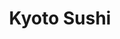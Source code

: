 ---
layout: place
title: "Kyoto Sushi"
permalink: /virginia/alexandria/kyoto-sushi.html
stateAbbr: VA
stateName: Virginia
cityName: Alexandria
seo:
  name: "Kyoto Sushi"
  type: Restaurant
  links: http://www.kyotosushibox.com/
description: "Easygoing, strip-mall destination for sushi, sashimi & cooked Japanese favorites. Kyoto Sushi serves delicious sushi in Alexandria, Virginia. Try fresh Japanese dishes for a great dining experience. Available for takeout, delivery, lunch, and dinner."
place_id: ChIJoWSl_2A2tokRjG18NzuhBQM
photos:
  - name: >-
      places/ChIJoWSl_2A2tokRjG18NzuhBQM/photos/AeeoHcLU3FpshECL2xfcvX1wxJ--gxih_iYS6XbLFI6MH6RuWk1dfvZPu50YTID8T_EAFVAntP5WK5AlrC-omR5KReTatYiYrQqYSewl35xpNzw8ezPSuJBymWXdZLvF2_4f-VcDi51648RNWSpBS9iRtXu-hv-rPA3SqKCutMlS76KXKWHMe1GUvjbKA3KZ8JWaxNAPv1Aa5UPlB6R0zIUvmhLP_xUtPhSFPZxEBSeCe00wkhxdZ_zx3qdaBUwS0ek-bU6h895OmuS1hmMd6MNS4csy_p7G054_HW-P6He_yameRoXDRPdkHWe5PGF1S03Zm06GiDM8ZswgTrnYf7-ra3Cvyqb6UDxrbT8PnIvt6cKUzHLKtmQ3iVM_UinaPJiabbrFuL0tHboFWwsMCGYnPhBNYnePyz6tlUc0ayweGw-bmw
    widthPx: 4000
    heightPx: 3000
    authorAttributions:
      - displayName: Hilda Kroll
        uri: https://maps.google.com/maps/contrib/100441671474418921617
        photoUri: >-
          https://lh3.googleusercontent.com/a/ACg8ocLpqdr2HAYYR6GyteJDIodyhpe66mZSOWG9OWV3T6jnXuNy2w=s100-p-k-no-mo
    flagContentUri: >-
      https://www.google.com/local/imagery/report/?cb_client=maps_api_places.places_api&image_key=!1e10!2sCIHM0ogKEICAgID6kvqySQ&hl=en-US
    googleMapsUri: >-
      https://www.google.com/maps/place//data=!3m4!1e2!3m2!1sCIHM0ogKEICAgID6kvqySQ!2e10!4m2!3m1!1s0x89b63660ffa564a1:0x305a13b377c6d8c
  - name: >-
      places/ChIJoWSl_2A2tokRjG18NzuhBQM/photos/AeeoHcKGAoo5VNS_UtYBEaohpnVB80zIykPdlF3a8-gagi2IujuqI_7FXsp3bUIU5sfJ5dhREUQJIYbeuOJvmQgEwu8-SYcxXfoSft5IQEjXq1WNLDXv1TCHtcEm6dAy6HuyETAxVlq_QU8ynn1hCRb1rRqRELZAhWfAg64Z81A-kuumtCo_CB9J3Pe1uExXcvkpkv_Ado80AfF49IyS5XYKLGKVjnuGV5tBCXMVzJennvbqbQ3-_Wt46lSn3i6VyTh51gxHHyEkWEIIZ3LRMbdHZIVcZxZl1cdA41Ey-2z_TvMu5g
    widthPx: 4800
    heightPx: 3200
    authorAttributions:
      - displayName: Kyoto Sushi
        uri: https://maps.google.com/maps/contrib/105909519836433180479
        photoUri: >-
          https://lh3.googleusercontent.com/a/ACg8ocJKLwW4hd024GGnB-76ggOFWEzuQxUiL5Rj9JrmXBHEW87r-g=s100-p-k-no-mo
    flagContentUri: >-
      https://www.google.com/local/imagery/report/?cb_client=maps_api_places.places_api&image_key=!1e10!2sAF1QipPUtGBl1bi-uAVeMKoRTjxsi7XB3CBzU-OT4Ua0&hl=en-US
    googleMapsUri: >-
      https://www.google.com/maps/place//data=!3m4!1e2!3m2!1sAF1QipPUtGBl1bi-uAVeMKoRTjxsi7XB3CBzU-OT4Ua0!2e10!4m2!3m1!1s0x89b63660ffa564a1:0x305a13b377c6d8c
  - name: >-
      places/ChIJoWSl_2A2tokRjG18NzuhBQM/photos/AeeoHcJVTmDl-vn3ZS0XWuUF6ZUxn76nS-cpPoY_bGpKSG0sA4giELZes-Cd1V9HbKurSXDE9Z4oWr8xnheGiAZcWscN2eNGeRpvTrl8UT6u7jfinrKNyOC-IKolzBGQjnBxzE8DRQJULUVTP4-cA5l76vRItcHXJ-RR7-tzBYdAMaTcxUwRnoJytgprrbNlVxpapLykRYVykNFZDzo0PbzM6VhrZi9YRautCfTQt1SBrVMNHQpHgyIkhEFntbKZjHYy_hhHeesxlBN6x8j9LUNe3--guojiM5ikKVVYc0_5tSi9PZ3apgYdrXyi_bAMTrwfTl0Kx3O02nvAdkqDYmrW1cfVK8_SkEvqq5Tte7_DZt3EU9vnC-eGlq8pHsD7Yr3T_AycWpTzSB9vycVnJpzDGjMizgPpey-EH6ZnTN0hELFDFDe1u1hOhjRRBfcoMUxc
    widthPx: 4000
    heightPx: 3000
    authorAttributions:
      - displayName: KC Choi
        uri: https://maps.google.com/maps/contrib/102587242510383059186
        photoUri: >-
          https://lh3.googleusercontent.com/a-/ALV-UjWTBGcR9F3i_H-xjc6yYo_p4chWxQREuFCPNA6dksQhR3oDfaj-Og=s100-p-k-no-mo
    flagContentUri: >-
      https://www.google.com/local/imagery/report/?cb_client=maps_api_places.places_api&image_key=!1e10!2sCIABIhADycKzYB1m4mfiB0AADqwn&hl=en-US
    googleMapsUri: >-
      https://www.google.com/maps/place//data=!3m4!1e2!3m2!1sCIABIhADycKzYB1m4mfiB0AADqwn!2e10!4m2!3m1!1s0x89b63660ffa564a1:0x305a13b377c6d8c
  - name: >-
      places/ChIJoWSl_2A2tokRjG18NzuhBQM/photos/AeeoHcIv3-SxzC4WWbg7MvmdtBB1DDCWnkfc08ut6mf4K7y9n03T5oiXBGbkGttNJ9cVNSPmY9gaXgs_B1fsanJ0R6wgFb9ya30rjEWU6xgTPJK6TrrXNuMIAkJI6BBwIAFio2mwzM3Q5fQjmwfUkDnNl4OHfzBHbAMa1-Nxt-8mSODePbc60kAD9oEv1FnXmyhVwZk9NpIP-N_hSf_SLGkmaGKvVfnn7gTRnsCiuU1Pph_F7_QzXnZxnlowOlhZW7yrN_nuZaXwtq9AxFBb4NOUVo4X5L8XyVLmHyZdYltFD6Ghxw
    widthPx: 4032
    heightPx: 3024
    authorAttributions:
      - displayName: Kyoto Sushi
        uri: https://maps.google.com/maps/contrib/105909519836433180479
        photoUri: >-
          https://lh3.googleusercontent.com/a/ACg8ocJKLwW4hd024GGnB-76ggOFWEzuQxUiL5Rj9JrmXBHEW87r-g=s100-p-k-no-mo
    flagContentUri: >-
      https://www.google.com/local/imagery/report/?cb_client=maps_api_places.places_api&image_key=!1e10!2sAF1QipMbeEuHQ8ykYklOCGXGqQaepJM4QzIFKHRCgyy7&hl=en-US
    googleMapsUri: >-
      https://www.google.com/maps/place//data=!3m4!1e2!3m2!1sAF1QipMbeEuHQ8ykYklOCGXGqQaepJM4QzIFKHRCgyy7!2e10!4m2!3m1!1s0x89b63660ffa564a1:0x305a13b377c6d8c
  - name: >-
      places/ChIJoWSl_2A2tokRjG18NzuhBQM/photos/AeeoHcIZoVrXgyc2WKC8D_Ih1cSg56pgXuj--vAFpYyrhw9ZY6JU9fhZRXQJ62EjxXLUY_v4Sav_izFLL3wsLLA-RfKg-A69NxVHtxAhZC_z02GmEBxPh8fTX1ahrahwOvu5jvtyFeErg6fqKbk3gWs5gLgZELRFfuFCN5wZ13D3paqQYXqZzp0UqglJIi8EbVIG41Xmzi5FLbEqjbP2M6T8D_54rWetBLWnQyUSJ7qW5a70bSSCJG_CklL4HRHfWeGmievWGzp6021IS8hmV8f14dAJSLP7n-C_qEuRDxxgJYIkrA
    widthPx: 3024
    heightPx: 4032
    authorAttributions:
      - displayName: Kyoto Sushi
        uri: https://maps.google.com/maps/contrib/105909519836433180479
        photoUri: >-
          https://lh3.googleusercontent.com/a/ACg8ocJKLwW4hd024GGnB-76ggOFWEzuQxUiL5Rj9JrmXBHEW87r-g=s100-p-k-no-mo
    flagContentUri: >-
      https://www.google.com/local/imagery/report/?cb_client=maps_api_places.places_api&image_key=!1e10!2sAF1QipNSFFcxg2MYNhz-_cbHVK8FU0XHxgov2aEZuwtl&hl=en-US
    googleMapsUri: >-
      https://www.google.com/maps/place//data=!3m4!1e2!3m2!1sAF1QipNSFFcxg2MYNhz-_cbHVK8FU0XHxgov2aEZuwtl!2e10!4m2!3m1!1s0x89b63660ffa564a1:0x305a13b377c6d8c
  - name: >-
      places/ChIJoWSl_2A2tokRjG18NzuhBQM/photos/AeeoHcKcSC3oBZnpKrl3lBjS069814lgoHXybGbFAPVLOIoPh-467twxq-MUXKMNN2AUlIrXymgD_0xNtqbqOTpGcsfWNBM0ZeNQfSK2oxNev6Qgt2O9_9VmiT5QB2383kwtsZJj1iKix-xMmVns6ZaKDXHmzaXnAdsnfcqAkcR6gbEKwenI1GQi5PLAkI_5smw2ODp1E8ak-JooT4q4L278rutl36J0qmrF9rAEEWDmiLeVgFMKJUYz9PckvUJPyRs_mF7ottL2DF_8ZNmOWzoNvOkQQAf35mRUIBLMmIvX5RceoA
    widthPx: 4800
    heightPx: 3200
    authorAttributions:
      - displayName: Kyoto Sushi
        uri: https://maps.google.com/maps/contrib/105909519836433180479
        photoUri: >-
          https://lh3.googleusercontent.com/a/ACg8ocJKLwW4hd024GGnB-76ggOFWEzuQxUiL5Rj9JrmXBHEW87r-g=s100-p-k-no-mo
    flagContentUri: >-
      https://www.google.com/local/imagery/report/?cb_client=maps_api_places.places_api&image_key=!1e10!2sAF1QipPiBNEobH05SH0OlGvzom3I2yuu9wTXKCq2gCQT&hl=en-US
    googleMapsUri: >-
      https://www.google.com/maps/place//data=!3m4!1e2!3m2!1sAF1QipPiBNEobH05SH0OlGvzom3I2yuu9wTXKCq2gCQT!2e10!4m2!3m1!1s0x89b63660ffa564a1:0x305a13b377c6d8c
  - name: >-
      places/ChIJoWSl_2A2tokRjG18NzuhBQM/photos/AeeoHcLp5a8R4DxjUA0cTNhmsca8oEvhLT_0Zz9B3-aqVCJi3tvTPfw3dZDAVrMf2ThPkKggAj_AHV48WvygG9y-W2JNt6ZlP0ODqABFbwr0q56rwsKbnYBSPdnKah6ZMW-8RIu-442SvbI-Zl4obudOG6CjFE43gmFgi9q7eISagpgQagJ5jUOPE3IHnwMyAomuv7I9EBQwHQVVQHwIMHr9qOG-pYnddn0p1w4gdblxr_QFvG8J_8M2TtPyXjBdQTKnoFwLVD-oA4kPbI0paTQ7VOfkBd-4rYQkEbD1_We6J-5jtw
    widthPx: 4032
    heightPx: 3024
    authorAttributions:
      - displayName: Kyoto Sushi
        uri: https://maps.google.com/maps/contrib/105909519836433180479
        photoUri: >-
          https://lh3.googleusercontent.com/a/ACg8ocJKLwW4hd024GGnB-76ggOFWEzuQxUiL5Rj9JrmXBHEW87r-g=s100-p-k-no-mo
    flagContentUri: >-
      https://www.google.com/local/imagery/report/?cb_client=maps_api_places.places_api&image_key=!1e10!2sAF1QipOrKIM4z9RLJVpCiZsMj54Y-gxXOsYioiTxG6Gb&hl=en-US
    googleMapsUri: >-
      https://www.google.com/maps/place//data=!3m4!1e2!3m2!1sAF1QipOrKIM4z9RLJVpCiZsMj54Y-gxXOsYioiTxG6Gb!2e10!4m2!3m1!1s0x89b63660ffa564a1:0x305a13b377c6d8c
  - name: >-
      places/ChIJoWSl_2A2tokRjG18NzuhBQM/photos/AeeoHcKNTyF9fEexHeFldNE1QT7QFLhTq_vMuP2wZzkabIW1eKRhTeumLA-1vTXfBKROrl8QYTa_tUJQGFob90G06IY1RpU06ty3WuuGr4Ls_HbS7hJooxTn8fxb_VixwD8cxb0u4Fd20_Mx2xRyAA-eNfsdvTYO-SCVD-AGo1G3c9ZXaDJ7g9-8D78is9KZZ-AjLhEmFF4hOSCDQ96O_TPGKvw6rqYQx8Lh1Ut9ws18kIE8hNFg7tGLhPyUdsuJuQkNaDp46OERRiuiFK8BaXnl1n1LndiBn7jSkZcSlaMhuzatLg
    widthPx: 4032
    heightPx: 3024
    authorAttributions:
      - displayName: Kyoto Sushi
        uri: https://maps.google.com/maps/contrib/105909519836433180479
        photoUri: >-
          https://lh3.googleusercontent.com/a/ACg8ocJKLwW4hd024GGnB-76ggOFWEzuQxUiL5Rj9JrmXBHEW87r-g=s100-p-k-no-mo
    flagContentUri: >-
      https://www.google.com/local/imagery/report/?cb_client=maps_api_places.places_api&image_key=!1e10!2sAF1QipMANZ4m4z9jOuuQCWmk4BAjRdywUowbOYqecltJ&hl=en-US
    googleMapsUri: >-
      https://www.google.com/maps/place//data=!3m4!1e2!3m2!1sAF1QipMANZ4m4z9jOuuQCWmk4BAjRdywUowbOYqecltJ!2e10!4m2!3m1!1s0x89b63660ffa564a1:0x305a13b377c6d8c
  - name: >-
      places/ChIJoWSl_2A2tokRjG18NzuhBQM/photos/AeeoHcIPSi4S40umiDpjuTrTmUZtd5YBeWZcAs_peDoTsWwpYU17yaDyxeLBB01Kmh0Fm-CXgMpVN8u0txXS8dAOOCbo7QfnKKXJfHdAD2CC8nl-9xkliq83dEw0CkNegvP_H53WdTSF_CLqHUEzggx19PDYsQch7lat9v3OJxNoYxnWY5FwzqqYBAttQKd3SlxkBisTmg2LvkXL5KCVdg946ApfK72qOTE53wsqNjYZsERxaB8_ckTBtoleNO2DRkTxpod2rfuwgVWn0YAUzsgXQZVQ4VJWZqL3AP2meLVXVIYW_XSjcSpjD6ZLBSLiIMuEfOymHwVZjbhEV_5NZze4n2UJQKQQX2jA8jbn2vyI0jw11hY6tkQbmVLlONGYvdnamyDXWPETa0a8_RVN-HXZI5MiVWaQQjHl1c3fXNtXtpG0cg
    widthPx: 4032
    heightPx: 3024
    authorAttributions:
      - displayName: Ellie Lozano
        uri: https://maps.google.com/maps/contrib/103822394143935794521
        photoUri: >-
          https://lh3.googleusercontent.com/a-/ALV-UjUzsQv4wcFm-8oo6b8RHZgb4LV7voTZuVJ09kcLapGe-sK_gKmhJA=s100-p-k-no-mo
    flagContentUri: >-
      https://www.google.com/local/imagery/report/?cb_client=maps_api_places.places_api&image_key=!1e10!2sCIHM0ogKEICAgMCAirjXEQ&hl=en-US
    googleMapsUri: >-
      https://www.google.com/maps/place//data=!3m4!1e2!3m2!1sCIHM0ogKEICAgMCAirjXEQ!2e10!4m2!3m1!1s0x89b63660ffa564a1:0x305a13b377c6d8c
  - name: >-
      places/ChIJoWSl_2A2tokRjG18NzuhBQM/photos/AeeoHcI7JX7jzk1G6FbFqs1E0Wdpg-UVyN1xDsY65UGwIo7dvstKbeeyfYNS7Vo1Rcp76cGUU45b8HgLeduoBYosuwMBPQ71_Rw_rx8I0XwYLaOFULAT0cCZDhX5nih2-V_a0LqoRX5tk1RI3dUYe_er34rBGbnrYIucgzDSr7lDteIZeVUTdxnjzLyxCaoN_DEHO2t63GzfOK6-_NoYGCAeN2F6sQruQnXjgVH6lwfNGVczzC8Pj4eNA9FvPD-IqsoRFgsnwoVvoSJQhaff8BnbBzIVvQ-_O7fgurAGcQ3rothPblE5Tm94X0wppsS0st2ejJKnl8_07VX605PLwQCaJ9xyg9TtoeMHtj83e48rneLvKUfXJkXpshFctWiw_dcKXTO1NG6fBcn-TO1ufx49A3jS3pmxDHjR5YHyPh2wmW5hoBpf
    widthPx: 3791
    heightPx: 2160
    authorAttributions:
      - displayName: Hilda Kroll
        uri: https://maps.google.com/maps/contrib/100441671474418921617
        photoUri: >-
          https://lh3.googleusercontent.com/a/ACg8ocLpqdr2HAYYR6GyteJDIodyhpe66mZSOWG9OWV3T6jnXuNy2w=s100-p-k-no-mo
    flagContentUri: >-
      https://www.google.com/local/imagery/report/?cb_client=maps_api_places.places_api&image_key=!1e10!2sCIHM0ogKEICAgICjhZGykQE&hl=en-US
    googleMapsUri: >-
      https://www.google.com/maps/place//data=!3m4!1e2!3m2!1sCIHM0ogKEICAgICjhZGykQE!2e10!4m2!3m1!1s0x89b63660ffa564a1:0x305a13b377c6d8c
address: 3676 King St, Alexandria, VA 22302, USA
street: 3676 King St
city: Alexandria
state: VA
zip: '22302'
country: USA
neighborhood: null
latitude: '38.828752'
longitude: '-77.092228'
accessibility_options:
  wheelchairAccessibleParking: true
  wheelchairAccessibleEntrance: true
  wheelchairAccessibleRestroom: true
  wheelchairAccessibleSeating: true
business_status: OPERATIONAL
name: Kyoto Sushi
google_maps_links:
  directionsUri: >-
    https://www.google.com/maps/dir//''/data=!4m7!4m6!1m1!4e2!1m2!1m1!1s0x89b63660ffa564a1:0x305a13b377c6d8c!3e0
  placeUri: https://maps.google.com/?cid=217757432703380876
  writeAReviewUri: >-
    https://www.google.com/maps/place//data=!4m3!3m2!1s0x89b63660ffa564a1:0x305a13b377c6d8c!12e1
  reviewsUri: >-
    https://www.google.com/maps/place//data=!4m4!3m3!1s0x89b63660ffa564a1:0x305a13b377c6d8c!9m1!1b1
  photosUri: >-
    https://www.google.com/maps/place//data=!4m3!3m2!1s0x89b63660ffa564a1:0x305a13b377c6d8c!10e5
primary_type: Japanese Restaurant
opening_hours:
  regular: null
  current: null
secondary_opening_hours:
  regular:
    weekdayDescriptions: null
    type: null
  current:
    weekdayDescriptions: null
    type: null
phone: (703) 379-8060
price_level: PRICE_LEVEL_MODERATE
price_range: $20 &mdash; 30
rating: '4.3'
rating_count: 0
website: http://www.kyotosushibox.com/
reviews:
  - ChdDSUhNMG9nS0VJQ0FnSUNyNWFLa3lRRRAB
  - ChZDSUhNMG9nS0VJQ0FnSURfdWM3elNnEAE
  - ChdDSUhNMG9nS0VJQ0FnSUNIdUttQjhnRRAB
  - ChdDSUhNMG9nS0VJQ0FnSUNQc2VlRy1RRRAB
  - ChZDSUhNMG9nS0VJQ0FnSURfOWVXeUNREAE
parking_options:
  freeParkingLot: true
payment_options:
  acceptsCreditCards: true
  acceptsDebitCards: true
  acceptsNfc: true
allow_dogs: null
curbside_pickup: null
delivery: true
dine_in: true
good_for_children: true
good_for_groups: true
good_for_sports: false
live_music: false
menu_for_children: true
outdoor_seating: false
reservable: true
restroom: true
serves_beer: true
serves_breakfast: false
serves_brunch: null
serves_cocktails: true
serves_coffee: null
serves_dinner: true
serves_dessert: true
serves_lunch: true
serves_vegetarian_food: true
serves_wine: true
takeout: true
summary: >-
  Easygoing, strip-mall destination for sushi, sashimi & cooked Japanese
  favorites.

---